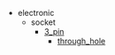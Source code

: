* electronic
  * socket
    * [3_pin](electronic/socket/3_pin)
      * [through_hole](electronic/socket/3_pin/through_hole)
